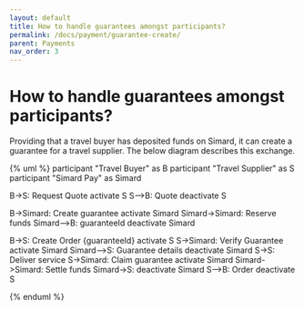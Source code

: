 ```yaml
---
layout: default
title: How to handle guarantees amongst participants?
permalink: /docs/payment/guarantee-create/
parent: Payments
nav_order: 3
---
```


# How to handle guarantees amongst participants?

Providing that a travel buyer has deposited funds on Simard, it can create a guarantee for a travel supplier. The below diagram describes this exchange.

{% uml %}
participant "Travel Buyer" as B
participant "Travel Supplier" as S
participant "Simard Pay" as Simard

B->S: Request Quote
activate S
S-->B: Quote
deactivate S

B->Simard: Create guarantee
activate Simard
Simard->Simard: Reserve funds
Simard-->B: guaranteeId
deactivate Simard

B->S: Create Order {guaranteeId}
activate S
S->Simard: Verify Guarantee
activate Simard
Simard-->S: Guarantee details
deactivate Simard
S->S: Deliver service
S->Simard: Claim guarantee
activate Simard
Simard->Simard: Settle funds
Simard->S:
deactivate Simard
S-->B: Order
deactivate S

{% enduml %}
